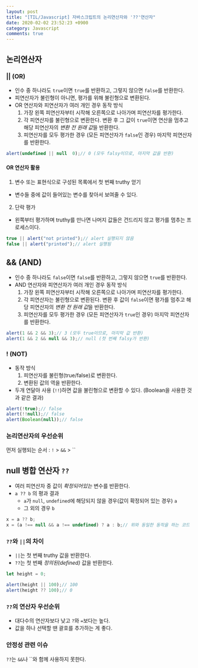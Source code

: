 ```yaml
---
layout: post
title: "[TIL/Javascript] 자바스크립트의 논리연산자와 '??'연산자"
date: 2020-02-02 23:52:23 +0900
category: Javascript
comments: true
---
```


## 논리연산자

### || (OR)

* 인수 중 하나라도 `true`이면 `true`를 반환하고, 그렇지 않으면 `false`를 반환한다.
* 피연산자가 불린형이 아니면, 평가를 위해 불린형으로 변환된다.
* OR 연산자와 피연산자가 여러 개인 경우 동작 방식
  1. 가장 왼쪽 피연산자부터 시작해 오른쪽으로 나아가며 피연산자를 평가한다.
  2. 각 피연산자를 불린형으로 변환한다. 변환 후 그 값이 `true`이면 연산을 멈추고 해당 피연산자의 *변환 전 원래 값*을 반환한다. 
  3. 피연산자를 모두 평가한 경우 (모든 피연산자가 `false`인 경우) 마지막 피연산자를 반환한다.

```javascript
alert(undefined || null  0);// 0 (모두 falsy이므로, 마지막 값을 반환)
```

#### OR 연산자 활용
1. 변수 또는 표현식으로 구성된 목록에서 첫 번째 truthy 얻기
  * 변수들 중에 값이 들어있는 변수를 찾아서 보여줄 수 있다.
2. 단락 평가
  * 왼쪽부터 평가하며 truthy를 만나면 나머지 값들은 건드리지 않고 평가를 멈추는 프로세스이다.
  ```javascript
  true || alert("not printed");// alert 실행되지 않음
  false || alert("printed");// alert 실행됨
  ```


## && (AND)

* 인수 중 하나라도 `false`이면 `false`를 반환하고, 그렇지 않으면 `true`를 반환한다.
* AND 연산자와 피연산자가 여러 개인 경우 동작 방식
  1. 가장 왼쪽 피연산자부터 시작해 오른쪽으로 나아가며 피연산자를 평가한다.
  2. 각 피연산자는 불린형으로 변환된다. 변환 후 값이 `false`이면 평가를 멈추고 해당 피연산자의 *변환 전 원래 값*을 반환한다.
  3. 피연산자를 모두 평가한 경우 (모든 피연산자가 `true`인 경우) 마지막 피연산자를 반환한다.

```javascript
alert(1 && 2 && 3);// 3 (모두 true이므로, 마지막 값 반환)
alert(1 && 2 && null && 3);// null (첫 번째 falsy가 반환)
```


### ! (NOT)

* 동작 방식
  1. 피연산자를 불린형(true/false)로 변환한다.
  2. 변환된 값의 역을 반환한다.
* 두개 연달아 사용 (`!!`)하면 값을 불린형으로 변환할 수 있다. (Boolean을 사용한 것과 같은 결과)

```javascript
alert(!true);// false
alert(!!null);// false
alert(Boolean(null));// false
```

### 논리연산자의 우선순위
먼저 실행되는 순서 : `!` > `&&` > ``

## null 병합 연산자 `??`

* 여러 피연산자 중 값이 *확정되어있는* 변수를 반환한다.
* `a ?? b` 의 평과 결과
  * `a`가 `null`, `undefined`에 해당되지 않을 경우(값이 확정되어 있는 경우) `a`
  * 그 외의 경우 `b`

```javascript
x = a ?? b;
x = (a !== null && a !== undefined) ? a : b;// 위와 동일한 동작을 하는 코드
```


### `??`와 `||`의 차이

* `||`는 첫 번째 truthy 값을 반환한다.
* `??`는 첫 번째 *정의된(defined)* 값을 반환한다.

```javascript
let height = 0;

alert(height || 100);// 100
alert(height ?? 100);// 0
```


### `??`의 연산자 우선순위

* 대다수의 연산자보다 낮고 `?`와 `=`보다는 높다.
* 값을 하나 선택할 땐 괄호를 추가하는 게 좋다.


### 안정성 관련 이슈

`??`는 `&&`나 ``와 함께 사용하지 못한다.
